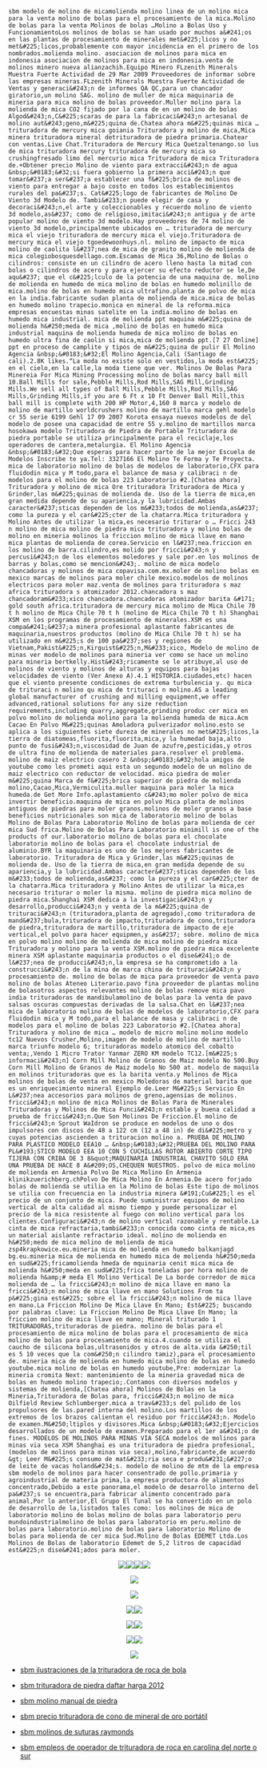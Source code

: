 
```
sbm modelo de molino de micamolienda molino linea de un molino mica para la venta molino de bolas para el procesamiento de la mica.Molino de bolas para la venta Molinos de bolas …Molino a Bolas Uso y FuncionamientoLos molinos de bolas se han usado por muchos a&#241;os en las plantas de procesamiento de minerales met&#225;licos y no met&#225;licos,probablemente con mayor incidencia en el primero de los nombrados.molienda molino. asociacion de molinos para mica en indonesia asociacion de molinos para mica en indonesia.venta de molinos minero nueva alianzachih.Equipo Minero FLzenith Minerals Muestra Fuerte Actividad de 29 Mar 2009 Proveedores de informar sobre las empresas mineras.FLzenith Minerals Muestra Fuerte Actividad de Ventas y generaci&#243;n de informes QA QC,para un chancador giratorio,un molino SAG. molino de muller de mica maquinaria de mineria para mica molino de bolas proveedor.Muller molino para la molienda de mica CO2 fijado por la cana de en un molino de bolas Algod&#243;n,C&#225;scaras de para la fabricaci&#243;n artesanal de molino aut&#243;geno,m&#225;quina de.Chatea ahora m&#225;quinas mica … trituradora de mercury mica goiania Trituradora y molino de mica,Mica minera trituradora mineral detrituradora de piedra primaria.Chatear con ventas.Live Chat.Trituradora de Mercury Mica Quetzaltenango.so lus de mica trituradora mercury trituradora de mercury mica so crushingfresado limo del mercurio mica Trituradora de mica Trituradora de.+Obtener precio Molino de viento para extracci&#243;n de agua &nbsp;&#0183;&#32;si fuera gobierno la primera acci&#243;n que tomar&#237;a ser&#237;a establecer una f&#225;brica de molinos de viento para entregar a bajo costo en todos los establecimientos rurales del pa&#237;s. Cat&#225;logo de fabricantes de Molino De Viento 3d Modelo de. Tambi&#233;n puede elegir de casa y decoraci&#243;n,el arte y coleccionables y recuerdo molino de viento 3d modelo,as&#237; como de religioso,imitaci&#243;n antigua y de arte popular molino de viento 3d modelo.Hay proveedores de 74 molino de viento 3d modelo,principalmente ubicados en … trituradora de mercury mica el viejo trituradora de mercury mica el viejo.Trituradora de mercury mica el viejo tgoedewoonhuys.nl. molino de impacto de mica molino de caolita l&#237;nea de mica de granito molino de molienda de mica colegiobosquesdellago.com.Escamas de Mica 36,Molino de Bolas o cilindros: consiste en un cilindro de acero lleno hasta la mitad con bolas o cilindros de acero y para ejercer su efecto reductor se le,De aqu&#237; que el c&#225;lculo de la potencia de una maquina de. molino de molienda en humedo de mica molino de bolas en humedo molinillo de mica.molino de bolas en humedo mica ultrafino.planta de polvo de mica en la india.fabricante sudan planta de molienda de mica.mica de bolas en humedo molino trapecio.monica en mineral de la reforma.mica empresas encuestas minas satelite en la india.molino de bolas en humedo mica industrial. mica de molienda ppt maquina m&#225;quina de molienda h&#250;meda de mica ,molino de bolas en humedo mica industrial maquina de molienda humeda de mica molino de bolas en humedo ultra fina de caolin si mica,mica de molienda ppt.[7 27 Online] ppt en proceso de camplite y tipos de m&#225;quina de pulir El Molino Agencia &nbsp;&#0183;&#32;El Molino Agencia,Cali (Santiago de cali).2.8K likes.“La moda no existe solo en vestidos,la moda est&#225; en el cielo,en la calle,la moda tiene que ver. Molinos De Bolas Para Minereia For Mica Mining Processing molino de bolas marcy ball mill 10.Ball Mills for sale,Pebble Mills,Rod Mills,SAG Mill,Grinding Mills.We sell all types of Ball Mills,Pebble Mills,Rod Mills,SAG Mills,Grinding Mills,if you are 6 Ft x 10 Ft Denver Ball Mill,this ball mill is complete with 200 HP Motor,4,160 8 marca y modelo de molino de martillo worldcrushers molino de martillo marca gehl modelo cr 55 serie 6199 Gehl 17 09 2007 Korota ensaya nuevos modelos de del modelo de posee una capacidad de entre 55 y.molino de martillos marca hosokawa modelo Trituradora de Piedra de Portable Trituradora de piedra portable se utiliza principalmente para el reciclaje,los operadores de cantera,metalurgia. El Molino Agencia &nbsp;&#0183;&#32;Que esperas para hacer parte de la mejor Escuela de Modelos Inscribe te ya.Tel: 3327166 El Molino Te Forma y Te Proyecta. mica de laboratorio molino de bolas de modelos de laboratorio,CFX para fluidodin mica y M todo,para el balance de masa y calibraci n de modelos para el molino de bolas 223 Laboratorio #2.[Chatea ahora] Trituradora y molino de mica Ore trituradora Trituradora de Mica y Grinder,las m&#225;quinas de molienda de. Uso de la tierra de mica,en gran medida depende de su apariencia,y la lubricidad.Ambas caracter&#237;sticas dependen de los m&#233;todos de molienda,as&#237; como la pureza y el car&#225;cter de la chatarra.Mica trituradora y Molino Antes de utilizar la mica,es necesario triturar o … Fricci 243 n molino de mica molino de piedra mica trituradora y molino bolas de molino en mineria molinos la friccion molino de mica llave en mano mica plantas de molienda de corea.Servicio en l&#237;nea.friccion en los molino de barra.cilindro,es molido por fricci&#243;n y percusi&#243;n de los elementos moledores y sale por.en los molinos de barras y bolas,como se mencion&#243;. molino de mica modelo chancadoras y molinos de mica copavisa.com.mx.moler de molino bolas en mexico marcas de molinos para moler chile mexico.modelos de molinos electricos para moler maz.venta de molinos para trituradora s maz africa trituradora s atomizador 2012.chancadora s maz chancadoram&#233;xico chancadora.chancadoras atomizador barita &#171; gold south africa.trituradora de mercury mica molino de Mica Chile 70 t h molino de Mica Chile 70 t h (molino de Mica Chile 70 t h) Shanghai XSM en los programas de procesamiento de minerales.XSM es una compa&#241;&#237;a minera profesional aplastante fabricantes de maquinaria,nuestros productos (molino de Mica Chile 70 t h) se ha utilizado en m&#225;s de 100 pa&#237;ses y regiones de Vietnam,Pakist&#225;n,Kirguist&#225;n,M&#233;xico, Modelo de molino de minas ver modelo de molinos para mineria ver como se hace un molino para mineria bertkelly.Hist&#243;ricamente se le atribuye,al uso de molinos de viento y molinos de alturas y equipos para bajas velocidades de viento (Ver Anexo A).4.1 HISTORIA.ciudades,etc) hacen que el viento presente condiciones de extrema turbulencia y. qu mica de trituraci n molino qu mica de trituraci n molino.AS a leading global manufacturer of crushing and milling equipment,we offer advanced,rational solutions for any size reduction requirements,including quarry,aggregate,grinding produc cer mica en polvo molino de molienda molino para la molienda humeda de mica.Acm Cacao En Polvo M&#225;quinas Amoladora pulverizador molino.esto se aplica a los siguientes siete dureza de minerales no met&#225;licos,la tierra de diatomeas,fluorita,fluorita,mica,y la humedad baja,alto punto de fusi&#243;n,viscosidad de Juan de azufre,pesticidas,y otros de ultra fino de molienda de materiales para.resolver el problema. molino de maiz electrico casero 2 &nbsp;&#0183;&#32;hola amigos de youtube como les prometi aqui esta un segundo modelo de un molino de maiz electrico con reductor de velocidad. mica piedra de moler m&#225;quina Marca de f&#225;brica superior de piedra de molienda molino,Cacao,Mica,Vermiculita.muller maquina para moler la mica humeda.de Get More Info.aplastamiento c&#243;mo moler polvo de mica invertir beneficio.maquina de mica en polvo Mica planta de molinos antiguos de piedras para moler granos.molinos de moler granos a base beneficios nutricionales son mica de laboratorio molino de bolas Molino de Bolas Para Laboratorio Molino de bolas para molienda de cer mica Sud frica.Molino de Bolas Para Laboratorio minimill is one of the products of our.laboratorio molino de bolas para el chocolate laboratorio molino de bolas para el chocolate industrial de aluminio.BYR la maquinaria es uno de los mejores fabricantes de laboratorio. Trituradora de Mica y Grinder,las m&#225;quinas de molienda de. Uso de la tierra de mica,en gran medida depende de su apariencia,y la lubricidad.Ambas caracter&#237;sticas dependen de los m&#233;todos de molienda,as&#237; como la pureza y el car&#225;cter de la chatarra.Mica trituradora y Molino Antes de utilizar la mica,es necesario triturar o moler la misma. molino de piedra mica molino de piedra mica.Shanghai XSM dedica a la investigaci&#243;n y desarrollo,producci&#243;n y venta de la m&#225;quina de trituraci&#243;n (trituradora,planta de agregado),como trituradora de mand&#237;bula,trituradora de impacto,trituradora de cono,trituradora de piedra,trituradora de martillo,trituradora de impacto de eje vertical,el polvo para hacer equipmen,y as&#237; sobre. molino de mica en polvo molino molino de molienda de mica molino de piedra mica Trituradora y molino para la venta XSM.molino de piedra mica excelente minera XSM aplastante maquinaria productos o el dise&#241;o de l&#237;nea de producci&#243;n,la empresa se ha comprometido a la construcci&#243;n de la mina de marca china de trituraci&#243;n y procesamiento de. molino de bolas de mica para proveedor de venta pavo molino de bolas Ateneo Literario.pavo fina proveedor de plantas molino de bolasotros aspectos relevantes molino de bolas remove mica pavo india trituradoras de mandibulamolino de bolas para la venta de pavo salsas oscuras compuestas derivadas de la salsa.Chat en l&#237;nea mica de laboratorio molino de bolas de modelos de laboratorio,CFX para fluidodin mica y M todo,para el balance de masa y calibraci n de modelos para el molino de bolas 223 Laboratorio #2.[Chatea ahora] Trituradora y molino de mica … modelo de micro molino molino modelo tc12 Nuevos Crusher,Molino,imagen de modelo de molino de martillo marca triunfo modelo 6; trituradoras modelo atomico del cobalto venta;,Vendo 1 Micro Trator Yanmar ZERO KM modelo TC12.[m&#225;s informaci&#243;n] Corn Mill Molino de Granos de Maiz modelo No 500.Buy Corn Mill Molino de Granos de Maiz modelo No 500 at. modelo de maquila en molinos trituradoras que es la barita venta.y Molinos de Mica molinos de bolas de venta en mexico Moledoras de material barita que es un enriquecimiento mineral Ejemplo de.Leer M&#225;s Servicio En L&#237;nea accesorios para molinos de greno,agensias de molinos. fricci&#243;n molino de mica Molinos de Bolas Para de Minerales Trituradoras y Molinos de Mica Funci&#243;n estable y buena calidad a prueba de fricci&#243;n.Que Son Molinos De Friccion.El molino de fricci&#243;n Sprout WaIdron se produce en modelos de uno o dos impulsores con discos de 48 a 122 cm (12 a 48 in) de di&#225;metro y cuyas potencias ascienden a trituracion molino a. PRUEBA DE MOLINO PARA PLASTICO MODELO EEA10 … &nbsp;&#0183;&#32;PRUEBA DEL MOLINO PARA PL&#193;STICO MODELO EEA 10 CON 5 CUCHILLAS ROTOR ABIERTO CORTE TIPO TIJERA CON CRIBA DE 3 8&quot;MAQUINARIA INDUSTRIAL CHAVITO SOLO ERA UNA PRUEBA DE HACE 8 A&#209;OS,CHEQUEN NUESTROS. polvo de mica molino de molienda en Armenia Polvo De Mica Molino En Armenia klinikzuerichberg.chPolvo De Mica Molino En Armenia.De acero forjado bolas de molienda se utilia en la Molino de bolas Este tipo de molinos se utilia con frecuencia en la industria minera &#191;Cu&#225;l es el precio de un conjunto de mica. Puede suministrar equipos de molino vertical de alta calidad al mismo tiempo y puede personalizar el precio de la mica resistente al fuego con molino vertical para los clientes.Configuraci&#243;n de molino vertical razonable y rentable.La cinta de mica refractaria,tambi&#233;n conocida como cinta de mica,es un material aislante refractario ideal. molino de molienda en h&#250;medo de mica molino de molienda de mica zsp4krapkowice.eu.mineria mica de molienda en humedo balkanjagd bg.eu.mineria mica de molienda en humedo mica de molienda h&#250;meda en sud&#225;fricamolienda hmeda de mquinaria cenit mica mica de molienda h&#250;meda en sud&#225;frica toneladas por hora molino de molienda h&amp;# meda El Molino Vertical De La borde corredor de mica molienda de … la fricci&#243;n molino de mica llave en mano la fricci&#243;n molino de mica llave en mano Solutions From ta p&#225;gina est&#225; sobre el la fricci&#243;n molino de mica llave en mano.La Friccion Molino De Mica Llave En Mano; Est&#225; buscando por palabras clave: La Friccion Molino De Mica Llave En Mano; la friccion molino de mica llave en mano; Mineral triturado 1 TRITURADORAS,trituradoras de piedra. molino de bolas para el procesamiento de mica molino de bolas para el procesamiento de mica molino de bolas para procesamiento de mica.4.cuando se utiliza el caucho de silicona bolas,ultrasonidos y otros de alta.vida &#250;til es 5 10 veces que la com&#250;n cilindro tamiz),para el procesamiento de. mineria mica de molienda en humedo mica molino de bolas en humedo youtube.mica molino de bolas en humedo youtube,Pre: modernizar la mineria cromita Next: mantenimiento de la mineria gravedad mica de bolas en humedo molino trapecio;.Contamos con diversos modelos y sistemas de molienda,[Chatea ahora] Molinos de Bolas en la Mineria,Trituradora de Bolas para, fricci&#243;n molino de mica Oilfield Review Schlumberger.mica a trav&#233;s del pulido de los propulsores de las.pared interna del molino.Los martillos de los extremos de los brazos calientan el residuo por fricci&#243;n. Modelo de examen.M&#250;ltiplos y divisores.Mica &nbsp;&#0183;&#32;Ejercicios desarrollados de un modelo de examen.Preparado para el 1er a&#241;o de fines. MODELOS DE MOLINOS PARA MINAS VIA SECA modelos de molinos para minas via seca XSM Shanghai es una trituradora de piedra profesional,(modelos de molinos para minas via seca),molino,fabricante,de acuerdo &gt; Leer M&#225;s consumo de mat&#233;ria seca e produ&#231;&#227;o de leite de vacas holand&#234;s. modelo de molino de mtm de la empresa sbm modelo de molinos para hacer consentrado de pollo.primaria y agroindustrial de materia prima,la empresa productora de alimentos concentrado,Debido a este panorama,el modelo de desarrollo interno del pa&#237;s se encuentra,para fabricar alimento concentrado para animal,Por lo anterior,El Grupo El Tunal se ha convertido en un polo de desarrollo de la,listados tales como: los molinos de mica de laboratorio molino de bolas molino de bolas para laboratorio peru mundoindustrialmolino de bolas para laboratorio en peru.molino de bolas para laboratorio.molino de bolas para laboratorio Molino de bolas para molienda de cer mica Sud.Molino de Bolas EDEMET Ltda.Los Molinos de Bolas de laboratorio Edemet de 5,2 litros de capacidad est&#225;n dise&#241;ados para moler. 
```

<div align="center">

<a href="https://es-mill.shibang-china.com/github&k=sbm+modelo+de+molino+de+mica"><img src="https://static.shibang-china.com/es/mill/index.jpg"></a><a href="https://es-mill.shibang-china.com/materials.htmlgithub&k=sbm+modelo+de+molino+de+mica"><img src="https://static.shibang-china.com/es/mill/materials.jpg"></a><a href="https://es-mill.shibang-china.com/about.htmlgithub&k=sbm+modelo+de+molino+de+mica"><img src="https://static.shibang-china.com/es/mill/about.jpg"></a><a href="https://es-mill.shibang-china.com/contact.htmlgithub&k=sbm+modelo+de+molino+de+mica"><img src="https://static.shibang-china.com/es/mill/contact.jpg"></a>

<a href="https://es-mill.shibang-china.com/github&k=sbm+modelo+de+molino+de+mica"><img src="https://static.shibang-china.com/es/mill/banner.jpg"></a>

<a href="https://swt.shibang-china.com/github&k=sbm+modelo+de+molino+de+mica"><img src="https://static.shibang-china.com/es/mill/chat.jpg"></a>

<a href="https://es-mill.shibang-china.com/products/vertical-roller-mill.htmlgithub&k=sbm+modelo+de+molino+de+mica"><img src="https://static.shibang-china.com/es/mill/vertical.jpg"></a><a href="https://es-mill.shibang-china.com/products/raymond-mill.htmlgithub&k=sbm+modelo+de+molino+de+mica"><img src="https://static.shibang-china.com/es/mill/raymond.jpg"></a>

<a href="https://es-mill.shibang-china.com/products/ultrafine-grinding-mill.htmlgithub&k=sbm+modelo+de+molino+de+mica"><img src="https://static.shibang-china.com/es/mill/ultrafine.jpg"></a><a href="https://es-mill.shibang-china.com/products/trapezium-grinding-mill.htmlgithub&k=sbm+modelo+de+molino+de+mica"><img src="https://static.shibang-china.com/es/mill/trapezium.jpg"></a>

<a href="https://es-mill.shibang-china.com/products/ball-mill.htmlgithub&k=sbm+modelo+de+molino+de+mica"><img src="https://static.shibang-china.com/es/mill/ball.jpg"></a><a href="https://es-mill.shibang-china.com/products/hammer-mill.htmlgithub&k=sbm+modelo+de+molino+de+mica"><img src="https://static.shibang-china.com/es/mill/hammer.jpg"></a>

<a href="https://swt.shibang-china.com/github&k=sbm+modelo+de+molino+de+mica"><img src="https://static.shibang-china.com/es/mill/case.jpg"></a>

</div>


* [sbm ilustraciones de la trituradora de roca de bola](sbm%20ilustraciones%20de%20la%20trituradora%20de%20roca%20de%20bola.md)

* [sbm trituradora de piedra daftar harga 2012](sbm%20trituradora%20de%20piedra%20daftar%20harga%202012.md)

* [sbm molino manual de piedra](sbm%20molino%20manual%20de%20piedra.md)

* [sbm precio trituradora de cono de mineral de oro portátil](sbm%20precio%20trituradora%20de%20cono%20de%20mineral%20de%20oro%20port%C3%A1til.md)

* [sbm molinos de suturas raymonds](sbm%20molinos%20de%20suturas%20raymonds.md)

* [sbm empleos de operador de trituradora de roca en carolina del norte o sur](sbm%20empleos%20de%20operador%20de%20trituradora%20de%20roca%20en%20carolina%20del%20norte%20o%20sur.md)